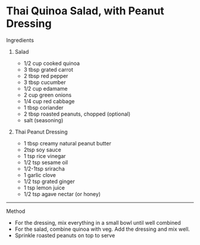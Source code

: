 # Thai Quinoa Salad, with Peanut Dressing

Ingredients

1.  Salad

    -   1/2 cup cooked quinoa
    -   3 tbsp grated carrot
    -   2 tbsp red pepper
    -   3 tbsp cucumber
    -   1/2 cup edamame
    -   2 cup green onions
    -   1/4 cup red cabbage
    -   1 tbsp coriander
    -   2 tbsp roasted peanuts, chopped (optional)
    -   salt (seasoning)

2.  Thai Peanut Dressing

    -   1 tbsp creamy natural peanut butter
    -   2tsp soy sauce
    -   1 tsp rice vinegar
    -   1/2 tsp sesame oil
    -   1/2-1tsp sriracha
    -   1 garlic clove
    -   1/2 tsp grated ginger
    -   1 tsp lemon juice
    -   1/2 tsp agave nectar (or honey)

--------------------------------------------------------------------------------

Method

-   For the dressing, mix everything in a small bowl until well combined
-   For the salad, combine quinoa with veg. Add the dressing and mix well.
-   Sprinkle roasted peanuts on top to serve
